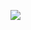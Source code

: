 ![](http://www.plantuml.com/proxy?cache==no&src=https://raw.githubusercontent.com/oleksandrblazhko/ai-215-lisishin/Labolatory_Work_7/2-SoftwareDesign/2.7-PlantUML/UML-ConceptClasses.puml)
